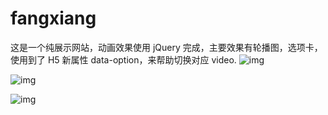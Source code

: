 # fangxiang
这是一个纯展示网站，动画效果使用 jQuery 完成，主要效果有轮播图，选项卡，使用到了 H5 新属性 data-option，来帮助切换对应 video.
![img](https://github.com/jungeer/fangxiang/tree/master/img/2.PNG)

![img](https://github.com/jungeer/fangxiang/tree/master/img/3.PNG)

![img](https://github.com/jungeer/fangxiang/tree/master/img/4.PNG)
